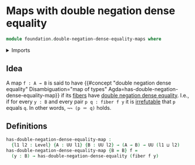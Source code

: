 # Maps with double negation dense equality

```agda
module foundation.double-negation-dense-equality-maps where
```

<details><summary>Imports</summary>

```agda
open import foundation.irrefutable-equality
open import foundation.universe-levels

open import foundation-core.fibers-of-maps
```

</details>

## Idea

A map `f : A → B` is said to have
{{#concept "double negation dense equality" Disambiguation="map of types" Agda=has-double-negation-dense-equality-map}}
if its [fibers](foundation-core.fibers-of-maps.md) have
[double negation dense equality](foundation.irrefutable-equality.md). I.e., if
for every `y : B` and every pair `p q : fiber f y` it is
[irrefutable](foundation.irrefutable-propositions.md) that `p` equals `q`. In
other words, `¬¬ (p ＝ q)` holds.

## Definitions

```agda
has-double-negation-dense-equality-map :
  {l1 l2 : Level} {A : UU l1} {B : UU l2} → (A → B) → UU (l1 ⊔ l2)
has-double-negation-dense-equality-map {B = B} f =
  (y : B) → has-double-negation-dense-equality (fiber f y)
```
